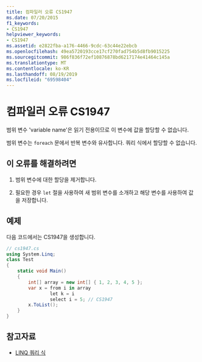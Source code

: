 ```yaml
---
title: 컴파일러 오류 CS1947
ms.date: 07/20/2015
f1_keywords:
- CS1947
helpviewer_keywords:
- CS1947
ms.assetid: e2822fba-a176-4466-9cdc-63c44e22ebcb
ms.openlocfilehash: 49ea5720193cce17cf270fad754b5d8fb9015225
ms.sourcegitcommit: 986f836f72ef10876878bd6217174e41464c145a
ms.translationtype: MT
ms.contentlocale: ko-KR
ms.lasthandoff: 08/19/2019
ms.locfileid: "69598404"
---
```

# <a name="compiler-error-cs1947"></a>컴파일러 오류 CS1947
범위 변수 'variable name'은 읽기 전용이므로 이 변수에 값을 할당할 수 없습니다.  
  
 범위 변수는 `foreach` 문에서 반복 변수와 유사합니다. 쿼리 식에서 할당할 수 없습니다.  
  
## <a name="to-correct-this-error"></a>이 오류를 해결하려면  
  
1. 범위 변수에 대한 할당을 제거합니다.  
  
2. 필요한 경우 `let` 절을 사용하여 새 범위 변수를 소개하고 해당 변수를 사용하여 값을 저장합니다.  
  
## <a name="example"></a>예제  
 다음 코드에서는 CS1947을 생성합니다.  
  
```csharp  
// cs1947.cs  
using System.Linq;  
class Test  
{  
    static void Main()  
    {  
        int[] array = new int[] { 1, 2, 3, 4, 5 };  
        var x = from i in array  
                let k = i  
                select i = 5; // CS1947  
        x.ToList();  
    }  
}  
```  
  
## <a name="see-also"></a>참고자료

- [LINQ 쿼리 식](../programming-guide/linq-query-expressions/index.md)
